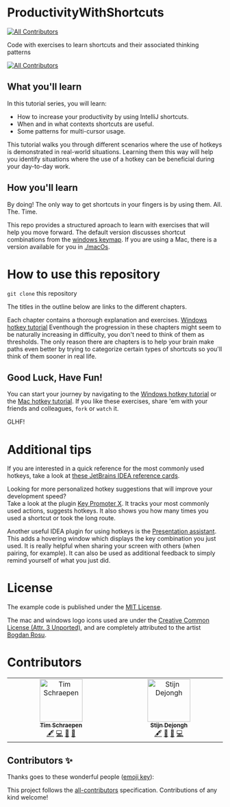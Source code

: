 # ProductivityWithShortcuts
<!-- ALL-CONTRIBUTORS-BADGE:START - Do not remove or modify this section -->
[![All Contributors](https://img.shields.io/badge/all_contributors-1-orange.svg?style=flat-square)](#contributors-)
<!-- ALL-CONTRIBUTORS-BADGE:END -->
Code with exercises to learn shortcuts and their associated thinking patterns

<!-- ALL-CONTRIBUTORS-BADGE:START - Do not remove or modify this section -->
[![All Contributors](https://img.shields.io/badge/all_contributors-5-orange.svg?style=flat-square)](#contributors-)
<!-- ALL-CONTRIBUTORS-BADGE:END -->

## What you'll learn
In this tutorial series, you will learn:

* How to increase your productivity by using IntelliJ shortcuts.
* When and in what contexts shortcuts are useful.
* Some patterns for multi-cursor usage.

This tutorial walks you through different scenarios where the use of hotkeys is demonstrated in real-world situations.
Learning them this way will help you identify situations where the use of a hotkey can be beneficial during your day-to-day work.

## How you'll learn
By doing! The only way to get shortcuts in your fingers is by using them. All. The. Time.

This repo provides a structured aproach to learn with exercises that will help you move forward.
The default version discusses shortcut combinations from the [windows keymap](./windows/outline.md). 
If you are using a Mac, there is a version available for you in [./macOs](./macOS/outline.md).

# How to use this repository
`git clone` this repository

The titles in the outline below are links to the different chapters.

Each chapter contains a thorough explanation and exercises. 
[Windows hotkey tutorial](./windows/outline.md)
Eventhough the progression in these chapters might seem to be naturally increasing in difficulty, you don't need to think of them as thresholds.
The only reason there are chapters is to help your brain make paths even better by trying to categorize certain types of shortcuts so you'll think of them sooner in real life.

## Good Luck, Have Fun!
You can start your journey by navigating to the [Windows hotkey tutorial](./windows/outline.md) or the [Mac hotkey tutorial](./macOS/outline.md).
If you like these exercises, share 'em with your friends and colleagues, `fork` or `watch` it.

GLHF!

# Additional tips
If you are interested in a quick reference for the most commonly used hotkeys, take a look at [these JetBrains IDEA reference cards](https://resources.jetbrains.com/storage/products/intellij-idea/docs/IntelliJIDEA_ReferenceCard.pdf).

Looking for more personalized hotkey suggestions that will improve your development speed?  
Take a look at the plugin [Key Promoter X](https://plugins.jetbrains.com/plugin/9792-key-promoter-x). It tracks your most commonly used actions, suggests hotkeys. It also shows you how many times you used a shortcut or took the long route.

Another useful IDEA plugin for using hotkeys is the [Presentation assistant](https://www.jetbrains.com/idea/guide/tutorials/presenting/presentation-assistant/).
This adds a hovering window which displays the key combination you just used. It is really helpful when sharing your screen with others (when
pairing, for example). It can also be used as additional feedback to simply remind yourself of what you just did.


# License
The example code is published under the [MIT License](LICENSE.md).

The mac and windows logo icons used are under the [Creative Common License (Attr. 3 Unported)](http://creativecommons.org/licenses/by/3.0/), and are completely attributed to the artist [Bogdan Rosu](https://www.iconfinder.com/bogdanrosu).

# Contributors

<!-- prettier-ignore-start -->
<!-- markdownlint-disable -->
<!-- ALL-CONTRIBUTORS-LIST:START - Do not remove or modify this section -->
<!-- prettier-ignore-start -->
<!-- markdownlint-disable -->
<table>
  <tbody>
    <tr>
      <td align="center" valign="top" width="14.28%"><a href="http://sch3lp.github.io"><img src="https://avatars.githubusercontent.com/u/648703?v=4?s=100" width="100px;" alt="Tim Schraepen"/><br /><sub><b>Tim Schraepen</b></sub></a><br /><a href="#content-Sch3lp" title="Content">🖋</a> <a href="https://github.com/Sch3lp/ProductivityWithShortcuts/commits?author=Sch3lp" title="Code">💻</a> <a href="#design-Sch3lp" title="Design">🎨</a> <a href="https://github.com/Sch3lp/ProductivityWithShortcuts/commits?author=Sch3lp" title="Documentation">📖</a></td>
      <td align="center" valign="top" width="14.28%"><a href="http://sddevelopment.be/"><img src="https://avatars.githubusercontent.com/u/25401297?v=4?s=100" width="100px;" alt="Stijn Dejongh"/><br /><sub><b>Stijn Dejongh</b></sub></a><br /><a href="#content-stijn-dejongh" title="Content">🖋</a> <a href="#design-stijn-dejongh" title="Design">🎨</a> <a href="https://github.com/Sch3lp/ProductivityWithShortcuts/commits?author=stijn-dejongh" title="Documentation">📖</a> <a href="https://github.com/Sch3lp/ProductivityWithShortcuts/commits?author=stijn-dejongh" title="Code">💻</a></td>
    </tr>
  </tbody>
</table>

<!-- markdownlint-restore -->
<!-- prettier-ignore-end -->

<!-- ALL-CONTRIBUTORS-LIST:END -->

<!-- markdownlint-restore -->
<!-- prettier-ignore-end -->
## Contributors ✨

Thanks goes to these wonderful people ([emoji key](https://allcontributors.org/docs/en/emoji-key)):

<!-- ALL-CONTRIBUTORS-LIST:START - Do not remove or modify this section -->
<!-- prettier-ignore-start -->
<!-- markdownlint-disable -->
<!-- markdownlint-restore -->
<!-- prettier-ignore-end -->
<!-- ALL-CONTRIBUTORS-LIST:END -->

This project follows the [all-contributors](https://github.com/all-contributors/all-contributors) specification. Contributions of any kind welcome!